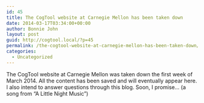 ```yaml
---
id: 45
title: The CogTool website at Carnegie Mellon has been taken down
date: 2014-03-17T03:34:00+00:00
author: Bonnie John
layout: post
guid: http://cogtool.local/?p=45
permalink: /the-cogtool-website-at-carnegie-mellon-has-been-taken-down/
categories:
  - Uncategorized
---
```

The CogTool website at Carnegie Mellon was taken down the first week of March 2014. All the content has been saved and will eventually appear here. I also intend to answer questions through this blog. Soon, I promise… (a song from “A Little Night Music”)